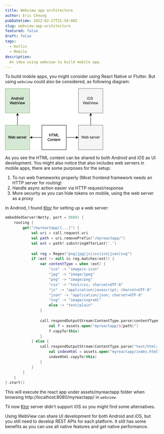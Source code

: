 ```yaml
---
title: Webview app architecture
author: Eric Cheung
pubDatetime: 2022-02-27T21:50:00Z
slug: webview-app-architecture
featured: false
draft: false
tags:
  - Kotlin
  - Mobile
description:
  An idea using webview to build mobile app.
---
```


To build mobile apps, you might consider using React Native or Flutter. But using `webview` could also be considered, as following diagram:

![webview app](./web_architecture.png)

As you see the HTML content can be shared to both Android and iOS as UI development. You might also notice that also includes web servers in mobile apps, there are some purposes for the setup:
1. To run web frameworks properly (Most frontend framework needs an HTTP server for routing)
2. Handle async action easier via HTTP request/response
3. More security as you can hide tokens on mobile, using the web server as a proxy

In Android, I found [Ktor] for setting up a web server:

```kotlin
embeddedServer(Netty, port = 8080) {
    routing {
        get("/myreactapp/{...}") {
            val uri = call.request.uri
            val path = uri.removePrefix("/myreactapp/")
            val ext = path?.substringAfterLast('.')

            val reg = Regex("png|jpg|js|css|ico|json|svg")
            if (ext != null && reg.matches(ext)) {
                var contentType = when (ext) {
                    "ico" -> "image/x-icon"
                    "jpg" -> "image/jpeg"
                    "png" -> "image/png"
                    "css" -> "text/css; charset=UTF-8"
                    "js" -> "application/javascript; charset=UTF-8"
                    "json" -> "application/json; charset=UTF-8"
                    "svg" -> "image/svg+xml"
                    else -> "text/plain"
                }

                call.respondOutputStream(ContentType.parse(contentType)) {
                    val f = assets.open("myreactapp/${path}")
                    f.copyTo(this)
                }
            } else {
                call.respondOutputStream(ContentType.parse("text/html; charset=UTF-8")) {
                    val indexHtml = assets.open("myreactapp/index.html")
                    indexHtml.copyTo(this)
                }
            }
        }
    }
}.start()
```

This will execute the react app under assets/myreactapp folder when browsing http://localhost:8080/myreactapp/ in `webview`.

Til now [Ktor] server didn't support iOS so you might find some alternatives.

Using WebView can share UI development for both Android and iOS, but you still need to develop REST APIs for each platform. It still has some benefits as you can use all native features and get native performance.

[Ktor]: https://ktor.io/
